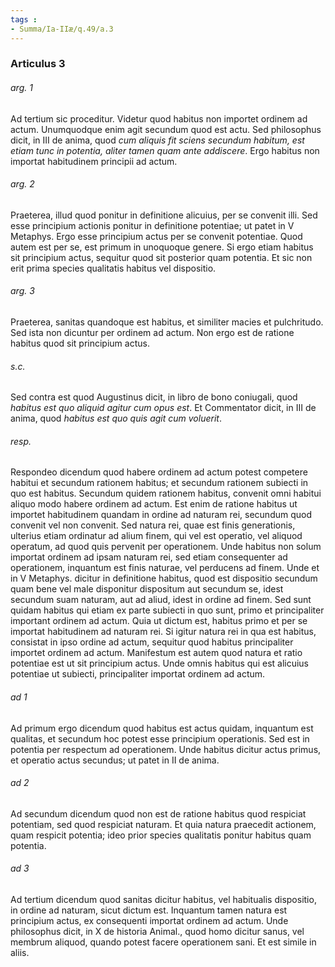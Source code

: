```yaml
---
tags : 
- Summa/Ia-IIæ/q.49/a.3
---
```


### Articulus 3

###### arg. 1
Ad tertium sic proceditur. Videtur quod habitus non importet ordinem ad actum. Unumquodque enim agit secundum quod est actu. Sed philosophus dicit, in III de anima, quod *cum aliquis fit sciens secundum habitum, est etiam tunc in potentia, aliter tamen quam ante addiscere*. Ergo habitus non importat habitudinem principii ad actum.

###### arg. 2
Praeterea, illud quod ponitur in definitione alicuius, per se convenit illi. Sed esse principium actionis ponitur in definitione potentiae; ut patet in V Metaphys. Ergo esse principium actus per se convenit potentiae. Quod autem est per se, est primum in unoquoque genere. Si ergo etiam habitus sit principium actus, sequitur quod sit posterior quam potentia. Et sic non erit prima species qualitatis habitus vel dispositio.

###### arg. 3
Praeterea, sanitas quandoque est habitus, et similiter macies et pulchritudo. Sed ista non dicuntur per ordinem ad actum. Non ergo est de ratione habitus quod sit principium actus.

###### s.c.
Sed contra est quod Augustinus dicit, in libro de bono coniugali, quod *habitus est quo aliquid agitur cum opus est*. Et Commentator dicit, in III de anima, quod *habitus est quo quis agit cum voluerit*.

###### resp.
Respondeo dicendum quod habere ordinem ad actum potest competere habitui et secundum rationem habitus; et secundum rationem subiecti in quo est habitus. Secundum quidem rationem habitus, convenit omni habitui aliquo modo habere ordinem ad actum. Est enim de ratione habitus ut importet habitudinem quandam in ordine ad naturam rei, secundum quod convenit vel non convenit. Sed natura rei, quae est finis generationis, ulterius etiam ordinatur ad alium finem, qui vel est operatio, vel aliquod operatum, ad quod quis pervenit per operationem. Unde habitus non solum importat ordinem ad ipsam naturam rei, sed etiam consequenter ad operationem, inquantum est finis naturae, vel perducens ad finem. Unde et in V Metaphys. dicitur in definitione habitus, quod est dispositio secundum quam bene vel male disponitur dispositum aut secundum se, idest secundum suam naturam, aut ad aliud, idest in ordine ad finem. Sed sunt quidam habitus qui etiam ex parte subiecti in quo sunt, primo et principaliter important ordinem ad actum. Quia ut dictum est, habitus primo et per se importat habitudinem ad naturam rei. Si igitur natura rei in qua est habitus, consistat in ipso ordine ad actum, sequitur quod habitus principaliter importet ordinem ad actum. Manifestum est autem quod natura et ratio potentiae est ut sit principium actus. Unde omnis habitus qui est alicuius potentiae ut subiecti, principaliter importat ordinem ad actum.

###### ad 1
Ad primum ergo dicendum quod habitus est actus quidam, inquantum est qualitas, et secundum hoc potest esse principium operationis. Sed est in potentia per respectum ad operationem. Unde habitus dicitur actus primus, et operatio actus secundus; ut patet in II de anima.

###### ad 2
Ad secundum dicendum quod non est de ratione habitus quod respiciat potentiam, sed quod respiciat naturam. Et quia natura praecedit actionem, quam respicit potentia; ideo prior species qualitatis ponitur habitus quam potentia.

###### ad 3
Ad tertium dicendum quod sanitas dicitur habitus, vel habitualis dispositio, in ordine ad naturam, sicut dictum est. Inquantum tamen natura est principium actus, ex consequenti importat ordinem ad actum. Unde philosophus dicit, in X de historia Animal., quod homo dicitur sanus, vel membrum aliquod, quando potest facere operationem sani. Et est simile in aliis.

